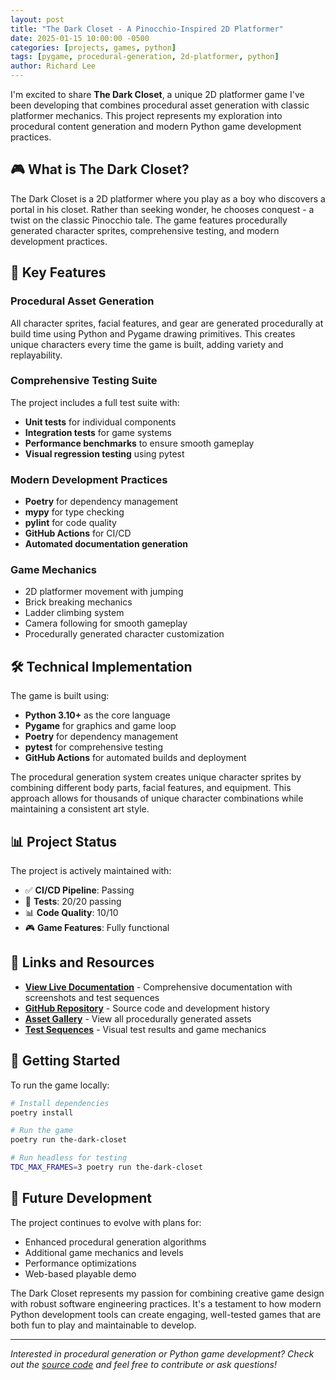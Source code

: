 ```yaml
---
layout: post
title: "The Dark Closet - A Pinocchio-Inspired 2D Platformer"
date: 2025-01-15 10:00:00 -0500
categories: [projects, games, python]
tags: [pygame, procedural-generation, 2d-platformer, python]
author: Richard Lee
---
```


I'm excited to share **The Dark Closet**, a unique 2D platformer game I've been
developing that combines procedural asset generation with classic platformer
mechanics. This project represents my exploration into procedural content
generation and modern Python game development practices.

## 🎮 What is The Dark Closet?

The Dark Closet is a 2D platformer where you play as a boy who discovers a
portal in his closet. Rather than seeking wonder, he chooses conquest - a twist
on the classic Pinocchio tale. The game features procedurally generated
character sprites, comprehensive testing, and modern development practices.

## 🎨 Key Features

### Procedural Asset Generation

All character sprites, facial features, and gear are generated procedurally at
build time using Python and Pygame drawing primitives. This creates unique
characters every time the game is built, adding variety and replayability.

### Comprehensive Testing Suite

The project includes a full test suite with:

- **Unit tests** for individual components
- **Integration tests** for game systems
- **Performance benchmarks** to ensure smooth gameplay
- **Visual regression testing** using pytest

### Modern Development Practices

- **Poetry** for dependency management
- **mypy** for type checking
- **pylint** for code quality
- **GitHub Actions** for CI/CD
- **Automated documentation generation**

### Game Mechanics

- 2D platformer movement with jumping
- Brick breaking mechanics
- Ladder climbing system
- Camera following for smooth gameplay
- Procedurally generated character customization

## 🛠️ Technical Implementation

The game is built using:

- **Python 3.10+** as the core language
- **Pygame** for graphics and game loop
- **Poetry** for dependency management
- **pytest** for comprehensive testing
- **GitHub Actions** for automated builds and deployment

The procedural generation system creates unique character sprites by combining
different body parts, facial features, and equipment. This approach allows for
thousands of unique character combinations while maintaining a consistent art
style.

## 📊 Project Status

The project is actively maintained with:

- ✅ **CI/CD Pipeline**: Passing
- 🧪 **Tests**: 20/20 passing
- 📊 **Code Quality**: 10/10
- 🎮 **Game Features**: Fully functional

## 🔗 Links and Resources

- **[View Live Documentation](https://rl337.github.io/the-dark-closet/)** -
  Comprehensive documentation with screenshots and test sequences
- **[GitHub Repository](https://github.com/rl337/the-dark-closet)** - Source
  code and development history
- **[Asset Gallery](https://rl337.github.io/the-dark-closet/assets.html)** -
  View all procedurally generated assets
- **[Test Sequences](https://rl337.github.io/the-dark-closet/tests.html)** -
  Visual test results and game mechanics

## 🚀 Getting Started

To run the game locally:

```bash
# Install dependencies
poetry install

# Run the game
poetry run the-dark-closet

# Run headless for testing
TDC_MAX_FRAMES=3 poetry run the-dark-closet
```

## 🎯 Future Development

The project continues to evolve with plans for:

- Enhanced procedural generation algorithms
- Additional game mechanics and levels
- Performance optimizations
- Web-based playable demo

The Dark Closet represents my passion for combining creative game design with
robust software engineering practices. It's a testament to how modern Python
development tools can create engaging, well-tested games that are both fun to
play and maintainable to develop.

---

*Interested in procedural generation or Python game development? Check out the
[source code](https://github.com/rl337/the-dark-closet) and feel free to
contribute or ask questions!*
